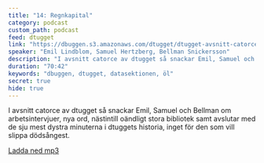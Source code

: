 ```yaml
---
title: "14: Regnkapital"
category: podcast
custom_path: podcast
feed: dtugget
link: "https://dbuggen.s3.amazonaws.com/dtugget/dtugget-avsnitt-catorce.mp3"
speaker: "Emil Lindblom, Samuel Hertzberg, Bellman Snickersson"
description: "I avsnitt catorce av dtugget så snackar Emil, Samuel och Bellman om arbetsintervjuer, nya ord, nästintill oändligt stora bibliotek samt avslutar med de sju mest dystra minuterna i dtuggets historia, inget för den som vill slippa dödsångest."
duration: "70:42"
keywords: "dbuggen, dtugget, datasektionen, öl"
secret: true
hide: true
---
```

<script src="/audiojs/audio.min.js"></script>
<script>
  audiojs.events.ready(function() {
    var as = audiojs.createAll();
  });
</script>

I avsnitt catorce av dtugget så snackar Emil, Samuel och Bellman om arbetsintervjuer, nya ord, nästintill oändligt stora bibliotek samt avslutar med de sju mest dystra minuterna i dtuggets historia, inget för den som vill slippa dödsångest.

<audio src="{{ page.link }}" preload="auto"></audio>

<p class="center">
  <a class="center" href="{{ page.link }}">Ladda ned mp3</a>
</p>
